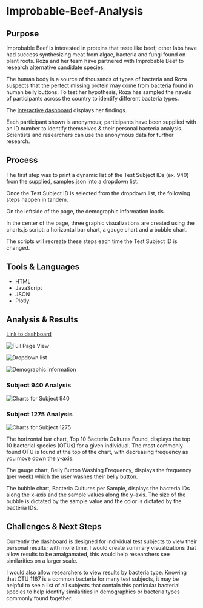 # Improbable-Beef-Analysis

## Purpose

Improbable Beef is interested in proteins that taste like beef; other labs have had success synthesizing meat from algae, bacteria and fungi found on plant roots. Roza and her team have partnered with Improbable Beef to research alternative candidate species.

The human body is a source of thousands of types of bacteria and Roza suspects that the perfect missing protein may come from bacteria found in human belly buttons. To test her hypothesis, Roza has sampled the navels of participants across the country to identify different bacteria types.

The [interactive dashboard](https://krockway.github.io/Improbable-Beef-Analysis/) displays her findings.

Each participant shown is anonymous; participants have been supplied with an ID number to identify themselves & their personal bacteria analysis. Scientists and researchers can use the anonymous data for further research.

## Process

The first step was to print a dynamic list of the Test Subject IDs (ex. 940) from the supplied, samples.json into a dropdown list.

Once the Test Subject ID is selected from the dropdown list, the following steps happen in tandem.

On the leftside of the page, the demographic information loads.

In the center of the page, three graphic visualizations are created using the charts.js script: a horizontal bar chart, a gauge chart and a bubble chart.

The scripts will recreate these steps each time the Test Subject ID is changed.

## Tools & Languages

* HTML
* JavaScript
* JSON
* Plotly

## Analysis & Results

[Link to dashboard](https://krockway.github.io/Improbable-Beef-Analysis/)

![Full Page View](https://github.com/krockway/Improbable-Beef-Analysis/blob/main/images/fullpage.png)

![Dropdown list](https://github.com/krockway/Improbable-Beef-Analysis/blob/main/images/dropdowns.png)

![Demographic information](https://github.com/krockway/Improbable-Beef-Analysis/blob/main/images/demographics.png)

### Subject 940 Analysis

![Charts for Subject 940](https://github.com/krockway/Improbable-Beef-Analysis/blob/main/images/subject940.png)

### Subject 1275 Analysis

![Charts for Subject 1275](https://github.com/krockway/Improbable-Beef-Analysis/blob/main/images/subject1275.png)

The horizontal bar chart, Top 10 Bacteria Cultures Found, displays the top 10 bacterial species (OTUs) for a given individual. The most commonly found OTU is found at the top of the chart, with decreasing frequency as you move down the y-axis.

The gauge chart, Belly Button Washing Frequency, displays the frequency (per week) which the user washes their belly button.

The bubble chart, Bacteria Cultures per Sample, displays the bacteria IDs along the x-axis and the sample values along the y-axis. The size of the bubble is dictated by the sample value and the color is dictated by the bacteria IDs.

## Challenges & Next Steps

Currently the dashboard is designed for individual test subjects to view their personal results; with more time, I would create summary visualizations that allow results to be amalgamated, this would help researchers see similarities on a larger scale.

I would also allow researchers to view results by bacteria type. Knowing that OTU 1167 is a common bacteria for many test subjects, it may be helpful to see a list of all subjects that contain this particular bacterial species to help identify similarities in demographics or bacteria types commonly found together.
